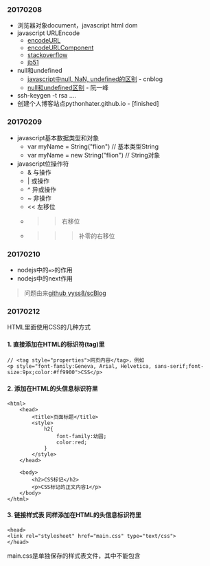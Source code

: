 ### 20170208
- 浏览器对象document，javascript html dom
- javascript URLEncode
	- [encodeURL](https://developer.mozilla.org/zh-CN/docs/Web/JavaScript/Reference/Global_Objects/encodeURI)
	- [encodeURLComponent](https://developer.mozilla.org/zh-CN/docs/Web/JavaScript/Reference/Global_Objects/encodeURIComponent)
	- [stackoverflow](http://stackoverflow.com/questions/4540753/should-i-use-encodeuri-or-encodeuricomponent-for-encoding-urls)
	- [jb51](http://www.jb51.net/article/22880.htm)
- null和undefined
	- [javascript中null, NaN, undefined的区别](http://www.cnblogs.com/qiantuwuliang/archive/2010/01/12/1645302.html) - cnblog
	- [null和undefined区别](http://www.ruanyifeng.com/blog/2014/03/undefined-vs-null.html) - 阮一峰
- ssh-keygen -t rsa ....
- 创建个人博客站点pythonhater.github.io - [finished]

### 20170209
- javascript基本数据类型和对象
	- var myName = String("flion") // 基本类型String
	- var myName = new String("flion") // String对象
- javascript位操作符
	- & 与操作
	- | 或操作
	- ^ 异或操作
	- ~ 非操作
	- << 左移位	
	- >> 右移位	
	- >>> 补零的右移位

### 20170210
- nodejs中的`=>`的作用
- nodejs中的next作用

> 问题由来[github yyss8/scBlog](https://github.com/yyss8/scBlog/)

### 20170212


HTML里面使用CSS的几种方式

#### 1. 直接添加在HTML的标识符(tag)里

```
// <tag style="properties">网页内容</tag>，例如
<p style="font-family:Geneva, Arial, Helvetica, sans-serif;font-size:9px;color:#ff9900">CSS</p>
```

#### 2. 添加在HTML的头信息标识符<head>里

```
<html>
	<head>
		<title>页面标题</title>
		<style>
			h2{
				font-family:幼圆;
				color:red;
			}
		</style>
	</head>
	
	<body>
		<h2>CSS标记</h2>
		<p>CSS标记的正文内容1</p>
	</body>
</html>
```

#### 3. **链接样式表** 同样添加在HTML的头信息标识符里

```
<head>
<link rel="stylesheet" href="main.css" type="text/css">
</head>
```

main.css是单独保存的样式表文件，其中不能包含<style>标识符，并且只能以css为后缀。如果用作一个web站点的话建议使用链接样式表的方式，如果需要修改web站点的页面的话，只需要修改几个css文件就可以使整个web页面更新，缩短了修改时间和提高了工作效率。

### 20170222
- nodejs的module模块
	- module.exports
	- exports
	- require
#### 参考链接
- http://www.cnblogs.com/dolphinX/p/3485260.html
